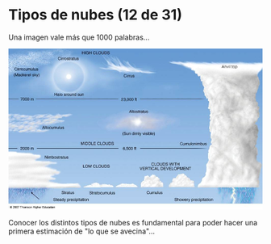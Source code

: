 # Tipos de nubes (12 de 31)

Una imagen vale más que 1000 palabras...

![tipos nubes](img/cloud_summ_schem.jpg)

Conocer los distintos tipos de nubes es fundamental para poder hacer una primera estimación de "lo que se avecina"...

